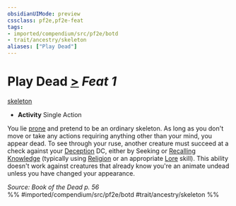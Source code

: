 ```yaml
---
obsidianUIMode: preview
cssclass: pf2e,pf2e-feat
tags:
- imported/compendium/src/pf2e/botd
- trait/ancestry/skeleton
aliases: ["Play Dead"]
---
```

# Play Dead  [>](chapter-9-playing-the-game.md#Actions "Single Action") *Feat 1*  
[skeleton](skeleton-b1.md)  

- **Activity** Single Action

You lie [prone](conditions.md#Prone) and pretend to be an ordinary skeleton. As long as you don't move or take any actions requiring anything other than your mind, you appear dead. To see through your ruse, another creature must succeed at a check against your [Deception](../skills.md#Deception) DC, either by Seeking or [Recalling Knowledge](recall-knowledge.md) (typically using [Religion](../skills.md#Religion) or an appropriate [Lore](../skills.md#Lore) skill). This ability doesn't work against creatures that already know you're an animate undead unless you have changed your appearance.

*Source: Book of the Dead p. 56*  
%% #imported/compendium/src/pf2e/botd #trait/ancestry/skeleton %%